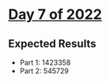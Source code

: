 # [Day 7 of 2022](https://adventofcode.com/2022/day/7)

## Expected Results

- Part 1: 1423358
- Part 2: 545729
